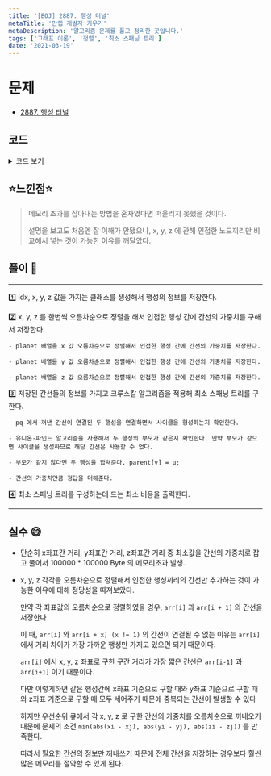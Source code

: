 ```yaml
---
title: '[BOJ] 2887. 행성 터널'
metaTitle: '만렙 개발자 키우기'
metaDescription: '알고리즘 문제를 풀고 정리한 곳입니다.'
tags: ['그래프 이론', '정렬', '최소 스패닝 트리']
date: '2021-03-19'
---
```


# 문제

- [2887. 행성 터널](https://www.acmicpc.net/problem/2887)

## 코드

<details><summary> 코드 보기 </summary>

```java
import java.io.BufferedReader;
import java.io.IOException;
import java.io.InputStreamReader;
import java.util.Arrays;
import java.util.PriorityQueue;
import java.util.StringTokenizer;

class Planet{
    int idx, x, y, z;

    public Planet(int idx, int x, int y, int z) {
        this.idx = idx;
        this.x = x;
        this.y = y;
        this.z = z;
    }
}
class Edge{
    int u, v, cost;

    public Edge(int u, int v, int cost) {
        this.u = u;
        this.v = v;
        this.cost = cost;
    }
}

public class Q2887 {
    static int n, parent[] = new int[100001];
    static Planet arr[];
    static PriorityQueue<Edge> pq = new PriorityQueue<>((a, b) -> (a.cost - b.cost));
    public static void main(String[] args) throws IOException {
        init();
        solution();
    }

    private static void solution() {
        int count = 0, ans = 0;
        while (!pq.isEmpty()) {
            if(count == n - 1) break; // 모든 노드간에 간선이 연결되는 경우

            Edge now = pq.poll();
            int u = now.u, v = now.v, cost = now.cost;
            if(find(u) == find(v))
                continue; // cycle

            union(u, v);
            count += 1;
            ans += cost;
        }
        System.out.println(ans);
    }

    private static void union(int u, int v) {
        u = find(u); v = find(v);
        if(u < v){
            int temp = u;
            u = v;
            v = temp;
        }
        parent[v] = u;
    }

    private static int find(int u) {
        if(parent[u] == u) return u;
        return parent[u] = find(parent[u]);
    }


    private static void init() throws IOException {
        BufferedReader br = new BufferedReader(new InputStreamReader(System.in));
        n = stoi(br.readLine());
        arr = new Planet[n];
        for (int i = 0; i < n; i++) {
            StringTokenizer st = new StringTokenizer(br.readLine());
            int x = stoi(st.nextToken());
            int y = stoi(st.nextToken());
            int z = stoi(st.nextToken());
            arr[i] = new Planet(i, x, y, z);
            parent[i] = i;
        }
        Arrays.sort(arr, (a, b) -> (a.x - b.x));
        for (int i = 0; i < n - 1; i++) {
            int u = arr[i].idx, v = arr[i + 1].idx;
            pq.add(new Edge(u, v, Math.abs(arr[i].x - arr[i + 1].x)));
        }
        Arrays.sort(arr, (a, b) -> (a.y - b.y));
        for (int i = 0; i < n - 1; i++) {
            int u = arr[i].idx, v = arr[i + 1].idx;
            pq.add(new Edge(u, v, Math.abs(arr[i].y - arr[i + 1].y)));
        }
        Arrays.sort(arr, (a, b) -> (a.z - b.z));
        for (int i = 0; i < n - 1; i++) {
            int u = arr[i].idx, v = arr[i + 1].idx;
            pq.add(new Edge(u, v, Math.abs(arr[i].z - arr[i + 1].z)));
        }
    }

    private static int stoi(String str) {
        return Integer.parseInt(str);
    }
}

```

</details>

## ⭐️느낀점⭐️

> 메모리 초과를 잡아내는 방법을 혼자였다면 떠올리지 못했을 것이다.
>
> 설명을 보고도 처음엔 잘 이해가 안됐으나, x, y, z 에 관해 인접한 노드끼리만 비교해서 넣는 것이 가능한 이유를 깨달았다.

## 풀이 📣

<hr/>

1️⃣ idx, x, y, z 값을 가지는 클래스를 생성해서 행성의 정보를 저장한다.

2️⃣ x, y, z 를 한번씩 오름차순으로 정렬을 해서 인접한 행성 간에 간선의 가중치를 구해서 저장한다.

    - planet 배열을 x 값 오름차순으로 정렬해서 인접한 행성 간에 간선의 가중치를 저장한다.

    - planet 배열을 y 값 오름차순으로 정렬해서 인접한 행성 간에 간선의 가중치를 저장한다.

    - planet 배열을 z 값 오름차순으로 정렬해서 인접한 행성 간에 간선의 가중치를 저장한다.

3️⃣ 저장된 간선들의 정보를 가지고 크루스칼 알고리즘을 적용해 최소 스패닝 트리를 구한다.

    - pq 에서 꺼낸 간선이 연결된 두 행성을 연결하면서 사이클을 형성하는지 확인한다.

    - 유니온-파인드 알고리즘을 사용해서 두 행성의 부모가 같은지 확인한다. 만약 부모가 같으면 사이클을 생성하므로 해당 간선은 사용할 수 없다.

    - 부모가 같지 않다면 두 행성을 합쳐준다. parent[v] = u;

    - 간선의 가중치만큼 정답을 더해준다.

4️⃣ 최소 스패닝 트리를 구성하는데 드는 최소 비용을 출력한다.

<hr/>

## 실수 😅

- 단순히 x좌표간 거리, y좌표간 거리, z좌표간 거리 중 최소값을 간선의 가중치로 잡고 풀어서 100000 \* 100000 Byte 의 메모리초과 발생..

- x, y, z 각각을 오름차순으로 정렬해서 인접한 행성끼리의 간선만 추가하는 것이 가능한 이유에 대해 정당성을 따져보았다.

  만약 각 좌표값의 오름차순으로 정렬하였을 경우, `arr[i]` 과 `arr[i + 1]` 의 간선을 저장한다

  이 때, `arr[i]` 와 `arr[i + x] (x != 1)` 의 간선이 연결될 수 없는 이유는 `arr[i]` 에서 거리 차이가 가장 가까운 행성만 가지고 있으면 되기 때문이다.

  `arr[i]` 에서 x, y, z 좌표로 구한 구간 거리가 가장 짧은 간선은 `arr[i-1]` 과 `arr[i+1]` 이기 때문이다.

  다만 이렇게하면 같은 행성간에 x좌표 기준으로 구할 때와 y좌표 기준으로 구할 때와 z좌표 기준으로 구할 때 모두 세어주기 때문에 중복되는 간선이 발생할 수 있다

  하지만 우선순위 큐에서 각 x, y, z 로 구한 간선의 가중치를 오름차순으로 꺼내오기 때문에 문제의 조건 `min(abs(xi - xj), abs(yi - yj), abs(zi - zj))` 를 만족한다.

  따라서 필요한 간선의 정보만 꺼내쓰기 때문에 전체 간선을 저장하는 경우보다 훨씬 많은 메모리를 절약할 수 있게 된다.

